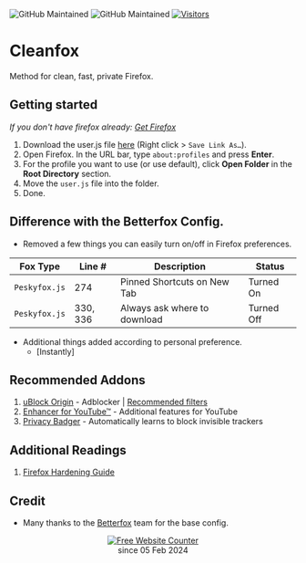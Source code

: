 ![GitHub Maintained](https://img.shields.io/badge/open%20source-yes-orange)
![GitHub Maintained](https://img.shields.io/badge/maintained-yes-yellow)
[![Visitors](https://hits.seeyoufarm.com/api/count/incr/badge.svg?url=https%3A%2F%2Fgithub.com%2Fyokoffing%2FBetter-Fox&count_bg=%2379C83D&title_bg=%23555555&icon=&icon_color=%23E7E7E7&title=visitors&edge_flat=false)](https://hits.seeyoufarm.com)

# Cleanfox
Method for clean, fast, private Firefox.

## Getting started
*If you don't have firefox already: [Get Firefox](https://www.mozilla.org/en-US/firefox/all/#product-desktop-release)*

1) Download the user.js file [here](https://github.com/zJohnWick/Cleanfox-Config/raw/main/user.js) (Right click > `Save Link As…`).
2) Open Firefox. In the URL bar, type `about:profiles` and press **Enter**.
3) For the profile you want to use (or use default), click **Open Folder** in the **Root Directory** section.
4) Move the `user.js` file into the folder.
5) Done.

## Difference with the Betterfox Config.
* Removed a few things you can easily turn on/off in Firefox preferences.

| Fox Type | Line # | Description | Status |
| --- | --- | --- | --- |
| `Peskyfox.js` | 274 | Pinned Shortcuts on New Tab | Turned On |
| `Peskyfox.js` | 330, 336 | Always ask where to download | Turned Off |

* Additional things added according to personal preference.
  - [Instantly]

## Recommended Addons
1) [uBlock Origin](https://addons.mozilla.org/blog/ublock-origin-everything-you-need-to-know-about-the-ad-blocker/) - Adblocker | [Recommended filters](https://github.com/yokoffing/filterlists#guidelines)
2) [Enhancer for YouTube™](https://addons.mozilla.org/en-US/firefox/addon/enhancer-for-youtube/) - Additional features for YouTube
3) [Privacy Badger](https://addons.mozilla.org/en-US/firefox/addon/privacy-badger17/) - Automatically learns to block invisible trackers

## Additional Readings
1) [Firefox Hardening Guide](https://brainfucksec.github.io/firefox-hardening-guide)

## Credit
* Many thanks to the [Betterfox](https://github.com/yokoffing/Betterfox) team for the base config.

<div align='center'>
  <a href='https://www.websitecounterfree.com'><img src='https://www.websitecounterfree.com/c.php?d=9&id=48832&s=3' border='0' alt='Free Website Counter'></a><br/>
since 05 Feb 2024</div>
